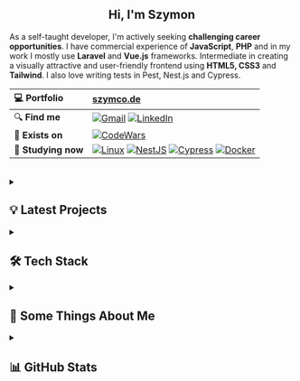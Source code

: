 <h2 align="center">
  Hi, I'm Szymon
</h2>

As a self-taught developer, I'm actively seeking **challenging career opportunities**. I have commercial experience of **JavaScript**, **PHP** and in my work I mostly use **Laravel** and **Vue.js** frameworks. Intermediate in creating a visually attractive and user-friendly frontend using **HTML5, CSS3** and **Tailwind**. I also love writing tests in Pest, Nest.js and Cypress.
<br/>



| 💻 **Portfolio**| [szymco.de](https://szymco.de)|
|:-|:-|
| 🔍 **Find me**| [![Gmail](https://img.shields.io/badge/-Gmail-informational?style=flat&logo=gmail&color=white)](mailto:s.radomski19@gmail.com) [![LinkedIn](https://img.shields.io/badge/LinkedIn-0A66C2?logo=linkedin&logoColor=white)](https://www.linkedin.com/in/szymon-radomski/)
| 🚀 **Exists on**| [![CodeWars](https://img.shields.io/badge/CodeWars-4%20KYU-1f5be7?logo=codewars&logoColor=white)](https://www.codewars.com/users/SzymCode)
| 📘 **Studying now** | [![Linux](https://img.shields.io/badge/Linux-FCC624?logo=linux&logoColor=white&color=black)](https://www.linux.org/) [![NestJS](https://img.shields.io/badge/Nest.js-E0234E?logo=nestjs&logoColor=white&color=%23FF2D20)](https://nestjs.com/) [![Cypress](https://img.shields.io/badge/Cypress-17202C?logo=cypress&logoColor=white)](https://www.cypress.io/) [![Docker](https://img.shields.io/badge/Docker-2496ED?logo=docker&logoColor=white)](https://www.docker.com/) 
<br/>



<details> <summary> <h2> 💡 Latest Projects  </summary>

[![ContactBook](https://github-readme-stats-sigma-five.vercel.app/api/pin/?username=szymcode&repo=contactbook)](https://github.com/szymcode/contactbook)
[![RecruitmentTasks](https://github-readme-stats-sigma-five.vercel.app/api/pin/?username=szymcode&repo=recruitmenttasks)](https://github.com/szymcode/recruitmenttasks)
[![SentrySubstitute](https://github-readme-stats-sigma-five.vercel.app/api/pin/?username=szymcode&repo=sentrysubstitute)](https://github.com/szymcode/sentrysubstitute)
[![GoogleBrowser](https://github-readme-stats-sigma-five.vercel.app/api/pin/?username=szymcode&repo=googlebrowser)](https://github.com/szymcode/googlebrowser)

</details>    



<details> <summary> <h2> 🛠️ Tech Stack  </summary>

Languages | ![PHP](https://img.shields.io/badge/PHP-%23777BB4.svg?style=flat&logo=php&logoColor=white) [![JavaScript](https://shields.io/badge/JavaScript-black?logo=JavaScript&logoColor=F7DF1E)](https://developer.mozilla.org/en-US/docs/Web/JavaScript) [![TypeScript](https://img.shields.io/badge/TypeScript-3178C6?logo=typescript&logoColor=white)](https://www.typescriptlang.org/) [![HTML5](https://img.shields.io/badge/HTML5-%23e34f26.svg?logo=html5&logoColor=white&style=flat)](https://developer.mozilla.org/en-US/docs/Web/HTML) [![CSS3](https://img.shields.io/badge/CSS3-%231572b6.svg?logo=css3&logoColor=white&style=flat)](https://developer.mozilla.org/en-US/docs/Web/CSS) [![Python](https://img.shields.io/badge/Python-3776AB?style=flat&logo=python&logoColor=white)](https://www.python.org/) [![C++](https://img.shields.io/badge/C++-00599C?logo=c%2B%2B&logoColor=white)](https://isocpp.org/)
-|:-
Main | ![Laravel](https://img.shields.io/badge/Laravel-%23FF2D20.svg?style=flat&logo=laravel&logoColor=white) ![Vue.js](https://img.shields.io/badge/Vue.js-%234FC08D.svg?style=flat&logo=vue.js&logoColor=white) [![React](https://shields.io/badge/React-black?logo=react&style=for-the-badge%22)](https://reactjs.org/)  [![Tailwind CSS](https://img.shields.io/badge/-Tailwind-38B2AC?logo=tailwind-css&logoColor=white)](https://tailwindcss.com/) [![Bootstrap](https://img.shields.io/badge/Bootstrap-%237952b3.svg?logo=bootstrap&logoColor=white&style=flat)](https://getbootstrap.com/) [![Sass](https://img.shields.io/badge/Sass-CC6699?logo=sass&logoColor=white)](https://sass-lang.com/) [![MySQL](https://img.shields.io/badge/MySQL-4479A1?logo=mysql&logoColor=white&color=4479A1)](https://www.mysql.com/)
Have experienced | [![Django](https://img.shields.io/badge/Django-%23092e20.svg?logo=django&logoColor=white&style=flat)](https://www.djangoproject.com/) ![MUI](https://img.shields.io/badge/Material%20UI-%230081CB.svg?style=for-the-badge&logo=mui&logoColor=white&style=plastic)  [![Redux](https://img.shields.io/badge/Redux-764ABC?logo=redux&logoColor=white)](https://redux.js.org/) [![Firebase](https://img.shields.io/badge/Firebase-black?logo=firebase&logoColor=FFCA28e&style=flat)](https://firebase.google.com/) [![PostgreSQL](https://img.shields.io/badge/PostgreSQL-4169E1?logo=postgresql&logoColor=white)](https://www.postgresql.org/) [![Webpack](https://img.shields.io/badge/Webpack-00599C?logo=webpack&logoColor=white)](https://webpack.js.org/) [![Nginx](https://img.shields.io/badge/nginx-%23009639.svg?style=flat&logo=nginx&logoColor=white)](https://nginx.org/)
IDEs | [![PhpStorm](https://img.shields.io/badge/PhpStorm-%23000000.svg?style=flat&logo=phpstorm&logoColor=white)](https://www.jetbrains.com/phpstorm/) [![Visual Studio](https://img.shields.io/badge/Visual%20Studio-007ACC?logo=visual-studio&logoColor=white)](https://visualstudio.microsoft.com/) [![PyCharm](https://img.shields.io/badge/PyCharm-black?logo=pycharm&logoColor=green)](https://www.jetbrains.com/pycharm/) [![Jupyter Notebook](https://img.shields.io/badge/Jupyter-%23FA0F00.svg?style=flat&logo=jupyter&logoColor=white)](https://jupyter.org/)
Tools | [![Git](https://img.shields.io/badge/git-%23d22128.svg?logo=git&logoColor=white&style=flat)](https://git-scm.com/) [![GitHub](https://img.shields.io/badge/GitHub-181717?logo=github&logoColor=white)](https://github.com/) [![Bitbucket](https://img.shields.io/badge/Bitbucket-0052CC?logo=bitbucket&logoColor=white&color=0052CC)](https://bitbucket.org/) [![Jira](https://img.shields.io/badge/Jira-0052CC?logo=jira&logoColor=white&color=0052CC)](https://www.atlassian.com/software/jira) [![Figma](https://img.shields.io/badge/Figma-000000?logo=figma&logoColor=white)](https://www.figma.com/) [![Postman](https://img.shields.io/badge/Postman-FF6C37?logo=postman&logoColor=white&color=000000)](https://www.postman.com/) [![AWS](https://img.shields.io/badge/AWS-232F3E?logo=amazon-aws&logoColor=white)](https://aws.amazon.com/) ![XAMPP](https://img.shields.io/badge/XAMPP-%23FB7A24.svg?style=flat&logo=xampp&logoColor=white)
</details>  



<details><summary> <h2> 💬 Some Things About Me  </summary> 

* 📓 I'm gaining knowledge from documentations in addition to books, courses and YouTube videos.
* 🏊 Really love swimming.
* 🧠 Rubik's cube CFOP sub 20 | Blindfold Old Pochmann 5 min with memorize.
* 📚 Books that have impacted me: "Be Obsessed or Be Average" (G.Cardone), "The Power of Now" (E.Tolle) and "The Development of Personality" (C. G. Jung).

</details>



<details><summary> <h2> 📊 GitHub Stats  </summary> 

![Top Langs](https://github-readme-stats-sigma-five.vercel.app/api/top-langs/?username=SzymCode&layout=compact)

</details>  
